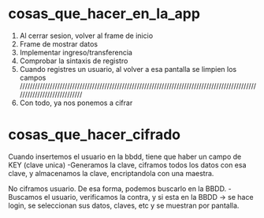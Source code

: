 # cosas_que_hacer_en_la_app

1. Al cerrar sesion, volver al frame de inicio
2. Frame de mostrar datos
3. Implementar ingreso/transferencia
4. Comprobar la sintaxis de registro
5. Cuando registres un usuario, al volver a esa pantalla se limpien los campos
////////////////////////////////////////////////////////////////////////////////////////////////////////////////////////
6. Con todo, ya nos ponemos a cifrar



# cosas_que_hacer_cifrado
Cuando insertemos el usuario en la bbdd, tiene que haber un campo de KEY (clave unica)
    -Generamos la clave, ciframos todos los datos con esa clave, y almacenamos la clave, encriptandola con una maestra.

No ciframos usuario. De esa forma, podemos buscarlo en la BBDD.
    -Buscamos el usuario, verificamos la contra, y si esta en la BBDD -> se hace login, se seleccionan sus datos, claves, etc
     y se muestran por pantalla.
